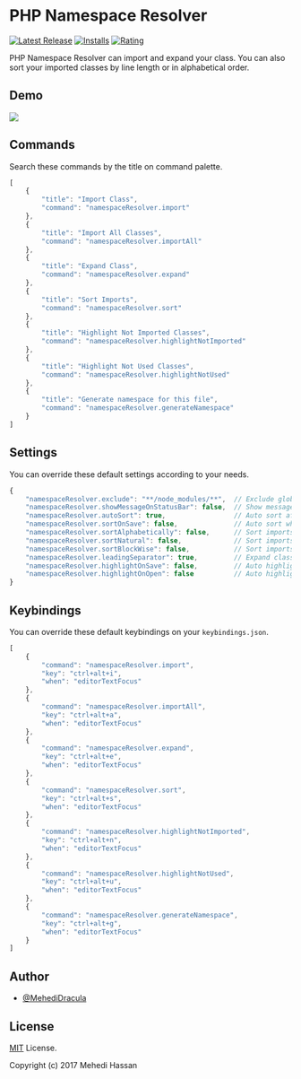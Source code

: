 # PHP Namespace Resolver

[![Latest Release](https://vsmarketplacebadge.apphb.com/version-short/MehediDracula.php-namespace-resolver.svg
)](https://marketplace.visualstudio.com/items?itemName=MehediDracula.php-namespace-resolver) [![Installs](https://vsmarketplacebadge.apphb.com/installs-short/MehediDracula.php-namespace-resolver.svg
)](https://marketplace.visualstudio.com/items?itemName=MehediDracula.php-namespace-resolver) [![Rating](https://vsmarketplacebadge.apphb.com/rating-short/MehediDracula.php-namespace-resolver.svg)](https://marketplace.visualstudio.com/items?itemName=MehediDracula.php-namespace-resolver#review-details)

PHP Namespace Resolver can import and expand your class. You can also sort your imported classes by line length or in alphabetical order.

## Demo

![](https://i.imgur.com/upEGtPa.gif)

## Commands

Search these commands by the title on command palette.

```javascript
[
    {
        "title": "Import Class",
        "command": "namespaceResolver.import"
    },
    {
        "title": "Import All Classes",
        "command": "namespaceResolver.importAll"
    },
    {
        "title": "Expand Class",
        "command": "namespaceResolver.expand"
    },
    {
        "title": "Sort Imports",
        "command": "namespaceResolver.sort"
    },
    {
        "title": "Highlight Not Imported Classes",
        "command": "namespaceResolver.highlightNotImported"
    },
    {
        "title": "Highlight Not Used Classes",
        "command": "namespaceResolver.highlightNotUsed"
    },
    {
        "title": "Generate namespace for this file",
        "command": "namespaceResolver.generateNamespace"
    }
]
```

## Settings

You can override these default settings according to your needs.

```javascript
{
    "namespaceResolver.exclude": "**/node_modules/**",  // Exclude glob pattern while finding files
    "namespaceResolver.showMessageOnStatusBar": false,  // Show message on status bar instead of notification box
    "namespaceResolver.autoSort": true,                 // Auto sort after imports
    "namespaceResolver.sortOnSave": false,              // Auto sort when a file is saved
    "namespaceResolver.sortAlphabetically": false,      // Sort imports in alphabetical order instead of line length
    "namespaceResolver.sortNatural": false,             // Sort imports using a 'natural order' algorithm
    "namespaceResolver.sortBlockWise": false,           // Sort imports in individual blocks separated by blank lines
    "namespaceResolver.leadingSeparator": true,         // Expand class with leading namespace separator
    "namespaceResolver.highlightOnSave": false,         // Auto highlight not imported and not used when a file is saved
    "namespaceResolver.highlightOnOpen": false          // Auto highlight not imported and not used when a file is opened
}
```

## Keybindings

You can override these default keybindings on your `keybindings.json`.

```javascript
[
    {
        "command": "namespaceResolver.import",
        "key": "ctrl+alt+i",
        "when": "editorTextFocus"
    },
    {
        "command": "namespaceResolver.importAll",
        "key": "ctrl+alt+a",
        "when": "editorTextFocus"
    },
    {
        "command": "namespaceResolver.expand",
        "key": "ctrl+alt+e",
        "when": "editorTextFocus"
    },
    {
        "command": "namespaceResolver.sort",
        "key": "ctrl+alt+s",
        "when": "editorTextFocus"
    },
    {
        "command": "namespaceResolver.highlightNotImported",
        "key": "ctrl+alt+n",
        "when": "editorTextFocus"
    },
    {
        "command": "namespaceResolver.highlightNotUsed",
        "key": "ctrl+alt+u",
        "when": "editorTextFocus"
    },
    {
        "command": "namespaceResolver.generateNamespace",
        "key": "ctrl+alt+g",
        "when": "editorTextFocus"
    }
]
```

## Author

- [@MehediDracula](https://twitter.com/MehediDracula)

## License

[MIT](LICENSE) License.

Copyright (c) 2017 Mehedi Hassan
